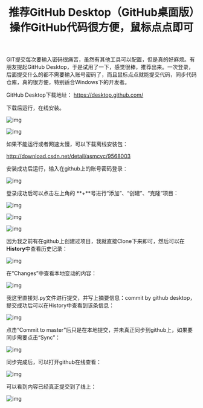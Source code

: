 ﻿---
layout:		post
category:	"program"
title:		"推荐GitHub Desktop（GitHub桌面版）操作GitHub代码很方便，鼠标点点即可"
tags:		[GitHub,git]
---



GIT提交每次要输入密码很痛苦，虽然有其他工具可以配置，但是真的好麻烦。有朋友提起GitHub Desktop，于是试用了一下，感觉很棒，推荐出来。一次登录，后面提交什么的都不需要输入账号密码了，而且鼠标点点就能提交代码，同步代码仓库，真的很方便，特别适合Windows下的开发者。





  GitHub Desktop下载地址： https://desktop.github.com/

  下载后运行，在线安装。

![img](http://note.youdao.com/yws/public/resource/6b67ac2570132f615e46ab809c6946d5/xmlnote/FD8F73595DBC44899D3957B869B02CBA/26886)

  


![img](http://note.youdao.com/yws/public/resource/6b67ac2570132f615e46ab809c6946d5/xmlnote/6768E3C352E64B7094E565B6E8FC9755/26888)

  


  如果不能运行或者网速太慢，可以下载离线安装包：

  http://download.csdn.net/detail/asmcvc/9568003

  



 

  安装成功后运行，输入在github上的账号密码登录：

![img](http://note.youdao.com/yws/public/resource/6b67ac2570132f615e46ab809c6946d5/xmlnote/B1DDC729006F4241A78389E5D4F8E8A8/26890)

  


  登录成功后可以点击左上角的 **+**号进行“添加”、“创建”、“克隆”项目：

![img](http://note.youdao.com/yws/public/resource/6b67ac2570132f615e46ab809c6946d5/xmlnote/F3949A469B024C3FAE9C1EE66F0CBC13/26893)

  


![img](http://note.youdao.com/yws/public/resource/6b67ac2570132f615e46ab809c6946d5/xmlnote/4989D7CDF8924FD0A786E57D6635F186/26895)

  


![img](http://note.youdao.com/yws/public/resource/6b67ac2570132f615e46ab809c6946d5/xmlnote/25258BF281A94C458CD7426A99A9798A/26897)

  


  因为我之前有在github上创建过项目，我就直接Clone下来即可，然后可以在 **History**中查看历史记录：

![img](http://note.youdao.com/yws/public/resource/6b67ac2570132f615e46ab809c6946d5/xmlnote/F6297E554BF04A7E93C11DB92FAFCF85/26899)

  


  在“Changes”中查看本地变动的内容：

![img](http://note.youdao.com/yws/public/resource/6b67ac2570132f615e46ab809c6946d5/xmlnote/E152364839DB41FBBEBD8797A5705B25/26884)

  我这里直接对.py文件进行提交，并写上摘要信息：commit by github desktop，提交成功后可以在History中查看到该条信息：

![img](http://note.youdao.com/yws/public/resource/6b67ac2570132f615e46ab809c6946d5/xmlnote/207CD3D778FD406583F79B8E8DA4CA56/26901)

  


  点击“Commit to master”后只是在本地提交，并未真正同步到github上，如果要同步需要点击“Sync”：

![img](http://note.youdao.com/yws/public/resource/6b67ac2570132f615e46ab809c6946d5/xmlnote/FBF8918116924B64A1F8FFCB595B481B/26903)

  


  同步完成后，可以打开github在线查看：

![img](http://note.youdao.com/yws/public/resource/6b67ac2570132f615e46ab809c6946d5/xmlnote/7A004CACC0ED43309CE9FA6E71653CAE/26911)

  


  可以看到内容已经真正提交到了线上：

![img](http://note.youdao.com/yws/public/resource/6b67ac2570132f615e46ab809c6946d5/xmlnote/B08080B6C06B47D488F81FE761FCB345/26905)